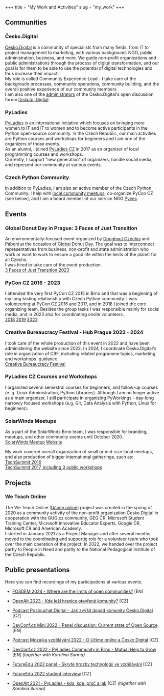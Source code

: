 +++ 
title = "My Work and Activities" 
slug = "my_work" 
+++

## Communities

### Česko.Digital
[Česko.Digital](https://cesko.digital/) is a community of specialists from many fields, from IT to project management to marketing, with various background. 
NGO, public administration, business, and more. 
We guide non-profit organizations and public administrations through the process of digital transformation, and our goal is for them to be able to use the potential of digital technologies and thus increase their impact. \
My role is called Community Experience Lead - I take care of the backgroudn processes, community operations, community building, and the overall positive experience of our community members. \
I am also one of the [administrators](https://diskutuj.digital/u/anezkamll/summary) of the Česko.Digital's open discussion forum [Diskutuj.Digital](https://diskutuj.digital/).

### PyLadies
[PyLadies](https://pyladies.com/) is an international initiative which focuses on bringing more women to IT and IT to women and to become active participants in the Python open-source community. 
In the Czech Republic, our main activities are Python courses and workshops for beginners and I am one of the organizers of those events. \
As an alumni, I joined [PyLadies CZ](https://pyladies.cz/) in 2017 as an organizer of local programming courses and workshops. \
Currently, I support "new generation" of organizers, handle socail media, and represent our community at various events.

### Czech Python Community
In addition to PyLadies, I am also an active member of the Czech Python Community.
I help with [local community meetups](https://pyvo.cz/brno-pyvo/), co-organize PyCon CZ (see below), and I am a board member of our service NGO [Pyvec](https://pyvec.org/).

## Events

### Global Donut Day in Prague: 3 Faces of Just Transition
An environmentally-focused event organized by [Doughnut Czechia](https://www.doughnutczechia.cz/) and [Pábení](https://www.pabeni.cz/) at the occasion of [Global Donut Day](https://doughnuteconomics.org/globaldonutday). 
The goal was to interconnect representatives from business, non-profit and state administration who work or want to work to ensure a good life within the limits of the planet for all Czechs. \
I was hired to take care of the event production. \
[3 Faces of Just Transition 2023](https://www.eventbrite.com/e/3-tvare-spravedlive-tranzice-tickets-715951047857)

### PyCon CZ 2016 - 2023
I attended the very first PyCon CZ 2015 in Brno and that was a beginning of my long-lasting relationship with Czech Python community.
I was volunteering at PyCon CZ 2016 and 2017, and in 2018 I joined the core organizing team. Besides the group tasks I was responsible mainly for social media, and in 2023 also for coordinating onsite volunteers. \
[2018](https://cz.pycon.org/2018/)  [2019](https://cz.pycon.org/2019/)  [2023](https://cz.pycon.org/2023/)

### Creative Bureaucracy Festival - Hub Prague 2022 - 2024
I took care of the whole production of this event in 2022 and have been administering the website since 2022. 
In 2024, I coordinate Česko.Digital's role in organization of CBF, including related programme topics, marketing, and workshops' guidance. \
[Creative Bureaucracy Festival](https://creativebureaucracy.cz/)

### PyLadies CZ Courses and Workshops
I organized several semestral courses for beginners, and follow-up courses (e. g. Linux Administration, Python Libraries). 
Although I am no longer active as a main organizer, I still participate in organizing PyWorkings - day-long narrowly focused workshops (e.g. Git, Data Analysis with Python, Linux for beginners). 

### SolarWinds Meetups
As a part of the SolarWinds Brno team, I was responsible for branding, meetups, and other community events until October 2020.  \
[SolarWinds Meetup Website](https://www.solarwindsmeetup.com/location/brno_cze/)

My work covered overall organization of small or mid-size local meetups, and also production of bigger international gatherings, such as: \
[TechSummit 2016](https://www.solarwindsmeetup.com/event/solarwinds-techsummit-2016/) \
[TechSummit 2017, including 3 public workshops](https://www.solarwindsmeetup.com/event/innovation-uncaged-workshops/) 

## Projects

### We Teach Online
The We Teach Online ([Učíme online](https://www.ucimeonline.cz/o-nas/)) project was created in the spring of 2020 as a community activity of the non-profit organization Česko.Digital in cooperation with the GUG.cz community, GEG ČR, Microsoft Student Training Center, Microsoft Innovative Educator Experts, Google ČR, Microsoft ČR and American Academy. \
I sterted in January 2021 as a Project Manager and after several months moved to the coordinating and supportig role for a volunteer team who took over the main operation of the project.
In 2022, we handed over the project partly to People in Need and partly to the National Pedagogical Institute of the Czech Republic. 

## Public presentations
Here you can find recordings of my participations at various events.

* [FOSDEM 2024 - Where are the limits of open communities?](https://fosdem.org/2024/schedule/event/fosdem-2024-1690-where-are-the-limits-of-open-communities-/) [EN]

* [OpenAlt 2023 - Kde leží hranice otevřené komunity?](https://talks.openalt.cz/openalt-2023/talk/UERPNW/) [CZ]

* [Podcast Poslouchat.Digital - Jak zvýšit dopad komunity Česko.Digital](https://open.spotify.com/episode/5nJvwl4X5MdMXJIaK6PoTf) [CZ]

* [DevConf.cz Mini 2022 - Panel discussion: Current state of Open Source](https://www.youtube.com/watch?v=SjGj9weIigo) [EN]

* [Podcast Mozaika vzdělávání 2022 - O Učíme online a Česko.Digital](https://open.spotify.com/episode/24LjJEb1C5avAIL8NdQSTI?go=1&sp_cid=47cc322c75fce4304de79cf9d328346c&nd=1) [CZ]

* [DevConf.cz 2022 - PyLadies Community in Brno - Mutual Help to Grow](https://www.youtube.com/watch?v=_EuNGz8-Y3M) [EN] *(together with Karolina Surma)* 

* [FutureEdu 2022 panel - Skryté hrozby technologií ve vzdělávání](https://www.youtube.com/watch?v=cUUK4eHZguo) [CZ]

* [FutureEdu 2022 student interview](https://www.youtube.com/watch?v=yvKHR6WMOig) [CZ]

* [OpenAlt 2021 - PyLadies - kdo, kde, proč a jak](https://www.youtube.com/watch?v=DSd_su9iNWA) [CZ] *(together with Karolina Surma)*
